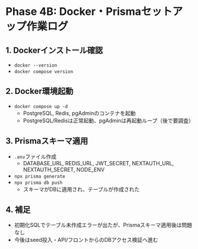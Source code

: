# Phase 4B: Docker・Prismaセットアップ作業ログ

## 1. Dockerインストール確認
- `docker --version`
- `docker compose version`

## 2. Docker環境起動
- `docker compose up -d`
  - PostgreSQL, Redis, pgAdminのコンテナを起動
  - PostgreSQL/Redisは正常起動、pgAdminは再起動ループ（後で要調査）

## 3. Prismaスキーマ適用
- `.env`ファイル作成
  - DATABASE_URL, REDIS_URL, JWT_SECRET, NEXTAUTH_URL, NEXTAUTH_SECRET, NODE_ENV
- `npx prisma generate`
- `npx prisma db push`
  - スキーマがDBに適用され、テーブルが作成された

## 4. 補足
- 初期化SQLでテーブル未作成エラーが出たが、Prismaスキーマ適用後は問題なし
- 今後はseed投入・API/フロントからのDBアクセス検証へ進む 